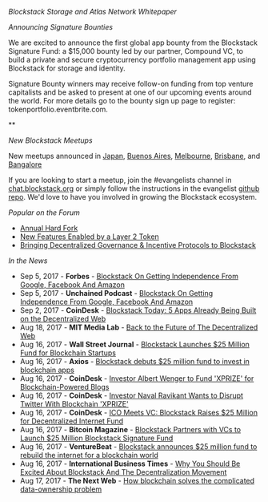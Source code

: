 
*Blockstack Storage and Atlas Network Whitepaper*



*Announcing Signature Bounties*

We are excited to announce the first global app bounty from the Blockstack Signature Fund: a $15,000 bounty led by our partner, Compound VC, to build a private and secure cryptocurrency portfolio management app using Blockstack for storage and identity.

Signature Bounty winners may receive follow-on funding from top venture capitalists and be asked to present at one of our upcoming events around the world. For more details go to the bounty sign up page to register: tokenportfolio.eventbrite.com.

**


*New Blockstack Meetups*

New meetups announced in [Japan](https://www.meetup.com/Blockstack-Japan/), [Buenos Aires](https://www.meetup.com/Blockstack-Buenos-Aires/), [Melbourne](https://www.meetup.com/Blockstack-Melbourne/), [Brisbane](https://www.meetup.com/Blockstack-Brisbane/), and [Bangalore](https://www.meetup.com/Blockstack-Bangalore/)

If you are looking to start a meetup, join the #evangelists channel in [chat.blockstack.org](chat.blockstack.org) or simply follow the instructions in the evangelist [github repo](https://github.com/blockstack/blockstack/blob/master/evangelists/meetup.md). We'd love to have you involved in growing the Blockstack ecosystem.


*Popular on the Forum*

- [Annual Hard Fork](https://forum.blockstack.org/t/annual-hard-fork-2017/1618/6)
- [New Features Enabled by a Layer 2 Token](https://forum.blockstack.org/t/new-features-enabled-by-a-layer-2-token/1327/11)
- [Bringing Decentralized Governance & Incentive Protocols to Blockstack](https://forum.blockstack.org/t/bringing-decentralized-governance-incentivized-protocols-to-blockstack/1315/7)


*In the News*

* Sep 5, 2017 - **Forbes** - [Blockstack On Getting Independence From Google, Facebook And Amazon](https://www.forbes.com/sites/laurashin/2017/09/05/blockstack-on-how-to-take-control-from-google-facebook-and-amazon/)
* Sep 5, 2017 - **Unchained Podcast** - [Blockstack On Getting Independence From Google, Facebook And Amazon](http://unchained.forbes.libsynpro.com/blockstack-on-getting-independence-from-google-facebook-and-amazon)
* Sep 2, 2017 - **CoinDesk** - [Blockstack Today: 5 Apps Already Being Built on the Decentralized Web](https://www.coindesk.com/building-blockstack-five-firms-show-us-just-platform-capable/)
* Aug 18, 2017 - **MIT Media Lab** - [Back to the Future of The Decentralized Web](http://dci.mit.edu/decentralizedweb)
* Aug 16, 2017 - **Wall Street Journal** - [Blockstack Launches $25 Million Fund for Blockchain Startups](https://www.wsj.com/articles/blockstack-launches-25-million-fund-for-blockchain-startups-1502883001)
* Aug 16, 2017 - **Axios** - [Blockstack debuts $25 million fund to invest in blockchain apps](https://www.axios.com/blockstack-debuts-25-million-fund-to-invest-in-blockchain-apps-2473465582.html?utm_source=twitter&utm_medium=twsocialshare&utm_campaign=organic)
* Aug 16, 2017 - **CoinDesk** - [Investor Albert Wenger to Fund 'XPRIZE' for Blockchain-Powered Blogs](https://www.coindesk.com/investor-albert-wenger-to-fund-xprize-for-blockchain-powered-blogs/)
* Aug 16, 2017 - **CoinDesk** - [Investor Naval Ravikant Wants to Disrupt Twitter With Blockchain 'XPRIZE'](https://www.coindesk.com/investor-naval-ravikant-wants-disrupt-twitter-blockchain-xprize/)
* Aug 16, 2017 - **CoinDesk** - [ICO Meets VC: Blockstack Raises $25 Million for Decentralized Internet Fund](https://www.coindesk.com/ico-meets-vc-blockstack-raises-25-million-decentralized-internet-fund/)
* Aug 16, 2017 - **Bitcoin Magazine** - [Blockstack Partners with VCs to Launch $25 Million Blockstack Signature Fund](https://bitcoinmagazine.com/articles/blockstack-partners-vcs-launch-25-million-blockstack-signature-fund/)
* Aug 16, 2017 - **VentureBeat** - [Blockstack announces $25 million fund to rebuild the internet for a blockchain world](https://venturebeat.com/2017/08/16/blockstack-announces-25-million-fund-to-rebuild-the-internet-for-a-blockchain-world/)
* Aug 16, 2017 - **International Business Times** - [Why You Should Be Excited About Blockstack And The Decentralization Movement](http://www.ibtimes.com/why-you-should-be-excited-about-blockstack-decentralization-movement-2579340)
* Aug 17, 2017 - **The Next Web** - [How blockchain solves the complicated data-ownership problem](https://thenextweb.com/contributors/2017/08/17/blockchain-solves-complicated-data-ownership-problem/#.tnw_3Wix5qOC)
